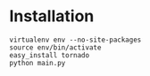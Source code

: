 # Installation

```
virtualenv env --no-site-packages
source env/bin/activate
easy_install tornado
python main.py
```

